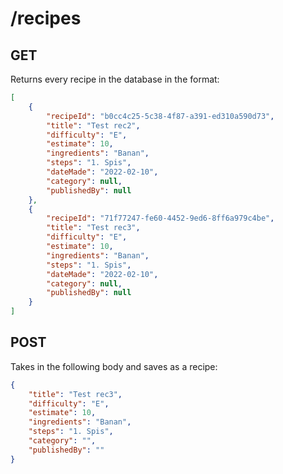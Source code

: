 # /recipes

## GET
Returns every recipe in the database in the format:
```json
[
    {
        "recipeId": "b0cc4c25-5c38-4f87-a391-ed310a590d73",
        "title": "Test rec2",
        "difficulty": "E",
        "estimate": 10,
        "ingredients": "Banan",
        "steps": "1. Spis",
        "dateMade": "2022-02-10",
        "category": null,
        "publishedBy": null
    },
    {
        "recipeId": "71f77247-fe60-4452-9ed6-8ff6a979c4be",
        "title": "Test rec3",
        "difficulty": "E",
        "estimate": 10,
        "ingredients": "Banan",
        "steps": "1. Spis",
        "dateMade": "2022-02-10",
        "category": null,
        "publishedBy": null
    }
]
```


## POST
Takes in the following body and saves as a recipe:
```json
{
	"title": "Test rec3",
	"difficulty": "E",
	"estimate": 10,
	"ingredients": "Banan",
	"steps": "1. Spis",
	"category": "",
	"publishedBy": ""
}
```